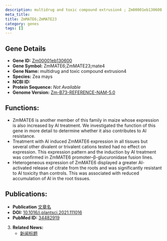 ```yaml
---
description: multidrug and toxic compound extrusion4 ; Zm00001eb130600 ; Zea mays
meta_title:
title: ZmMATE6;ZmMATE23
category: genes
tags: []
---
```


## Gene Details
- **Gene ID:**	[Zm00001eb130600](https://www.maizegdb.org/gene_center/gene/Zm00001eb130600)
- **Gene Symbol:** ZmMATE6;ZmMATE23;mate4
- **Gene Name:** multidrug and toxic compound extrusion4
- **Species:** Zea mays
- **NCBI ID:** [  ]()
- **Protein Sequence:** *Not Available*
- **Genome Version:** [Zm-B73-REFERENCE-NAM-5.0](https://www.maizegdb.org/genome/assembly/Zm-B73-REFERENCE-NAM-5.0)

## Functions:
   - ZmMATE6 is another member of this family in maize whose expression is also increased by Al treatment. We investigated the function of this gene in more detail to determine whether it also contributes to Al resistance.
   - Treatment with Al induced ZmMATE6 expression in all tissues but several other divalent or trivalent cations tested had no effect on expression. This expression pattern and the induction by Al treatment was confirmed in ZmMATE6 promoter–β-glucuronidase fusion lines.
   - Heterogeneous expression of ZmMATE6 displayed a greater Al-activated release of citrate from the roots and was significantly resistant to Al toxicity than controls. This was associated with reduced accumulation of Al in the root tissues.

## Publications:
   - **Publication** [文章名](https://www.sciencedirect.com/science/article/pii/S0168945221002120)
   - **DOI:** [10.1016/j.plantsci.2021.111016](https://www.sciencedirect.com/science/article/pii/S0168945221002120)
   - **PubMed ID:** [34482919](https://pubmed.ncbi.nlm.nih.gov/34482919/)

3. **Related News:**
   - [新闻标题]()
